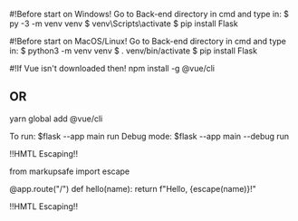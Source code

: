 #!Before start on Windows!
Go to Back-end directory in cmd and type in:
$ py -3 -m venv venv 
$ venv\Scripts\activate
$ pip install Flask

#!Before start on MacOS/Linux!
Go to Back-end directory in cmd and type in:
$ python3 -m venv venv
$ . venv/bin/activate
$ pip install Flask

#!If Vue isn't downloaded then!
npm install -g @vue/cli
## OR
yarn global add @vue/cli

To run: $flask --app main run
Debug mode: $flask --app main --debug run


!!HMTL Escaping!!

from markupsafe import escape

@app.route("/<name>")
def hello(name):
    return f"Hello, {escape(name)}!"

!!HMTL Escaping!!
